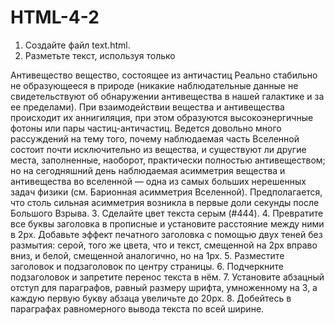 # HTML-4-2
1. Создайте файл text.html.
2. Разметьте текст, используя только <div>

Антивещество
вещество, состоящее из античастиц
Реально стабильно не образующееся в природе (никакие наблюдательные данные не свидетельствуют об обнаружении антивещества в нашей галактике и за ее пределами).
При взаимодействии вещества и антивещества происходит их аннигиляция, при этом образуются высокоэнергичные фотоны или пары частиц-античастиц.
Ведется довольно много рассуждений на тему того, почему наблюдаемая часть Вселенной состоит почти исключительно из вещества, и существуют ли другие места, заполненные, наоборот, практически полностью антивеществом; но на сегодняшний день наблюдаемая асимметрия вещества и антивещества во вселенной — одна из самых больших нерешенных задач физики (см. Барионная асимметрия Вселенной). Предполагается, что столь сильная асимметрия возникла в первые доли секунды после Большого Взрыва.
3. Сделайте цвет текста серым (#444).
4. Превратите все буквы заголовка в прописные и установите расстояние между ними в 2px. Добавьте эффект печатного заголовка с помощью двух теней без размытия: серой, того же цвета, что и текст, смещенной на 2px вправо вниз, и белой, смещенной аналогично, но на 1px.
5. Разместите заголовок и подзаголовок по центру страницы.
6. Подчеркните подзаголовок и запретите перенос текста в нём.
7. Установите абзацный отступ для параграфов, равный размеру шрифта, умноженному на 3, а каждую первую букву абзаца увеличьте до 20px.
8. Добейтесь в параграфах равномерного вывода текста по всей ширине.
